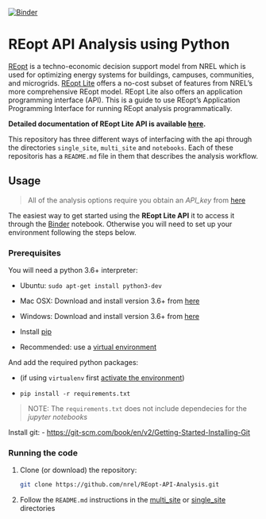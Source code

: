 [![Binder](https://mybinder.org/badge_logo.svg)](https://mybinder.org/v2/gh/NREL/REopt-API-Analysis/class_updates?urlpath=https%3A%2F%2Fgithub.com%2FNREL%2FREopt-API-Analysis%2Fblob%2Fclass_updates%2Fnotebooks%2FREopt_Lite_API_Demo.ipynb)

# REopt API Analysis using Python

[REopt](https://reopt.nrel.gov/) is a techno-economic decision support model
from NREL which is used for optimizing energy systems for buildings, campuses,
communities, and microgrids. [REopt Lite](https://reopt.nrel.gov/tool) offers a
no-cost subset of features from NREL’s more comprehensive REopt model. REopt
Lite also offers an application programming interface (API). This is a guide to
use REopt’s Application Programming Interface for running REopt analysis
programmatically.

**Detailed documentation of REopt Lite API is available
[here](https://developer.nrel.gov/docs/energy-optimization/reopt-v1/).**

This repository has three different ways of interfacing with the api through the
directories `single_site`, `multi_site` and `notebooks`. Each of these
repositoris has a `README.md` file in them that describes the analysis workflow.


## Usage

> All of the analysis options require you obtain an *API\_key* from
> [here](https://developer.nrel.gov/signup/)

The easiest way to get started using the **REopt Lite API** it to access it
through the
[Binder](https://mybinder.org/v2/gh/NREL/REopt-API-Analysis/class_updates?urlpath=https%3A%2F%2Fgithub.com%2FNREL%2FREopt-API-Analysis%2Fblob%2Fclass_updates%2Fnotebooks%2FREopt_Lite_API_Demo.ipynb)
notebook. Otherwise you will need to set up your environment following the steps
below.

### Prerequisites

You will need a python 3.6+ interpreter:

  - Ubuntu: `sudo apt-get install python3-dev`

  - Mac OSX: Download and install version 3.6+ from
    [here](https://www.python.org/downloads/mac-osx/)

  - Windows: Download and install version 3.6+ from
    [here](https://www.python.org/downloads/windows/)

  - Install [pip](https://pip.pypa.io/en/stable/installing/)

  - Recommended: use a [virtual
    environment](https://virtualenv.pypa.io/en/stable/installation/)

And add the required python packages:

- (if using `virtualenv` first [activate
  the environment](https://virtualenv.pypa.io/en/stable/userguide/))

- `pip install -r requirements.txt`

> NOTE: The `requirements.txt` does not include dependecies for the *jupyter
> notebooks*

Install git: - https://git-scm.com/book/en/v2/Getting-Started-Installing-Git

### Running the code

1.  Clone (or download) the repository:

    ``` bash
    git clone https://github.com/nrel/REopt-API-Analysis.git
    ```

2.  Follow the `README.md` instructions in the
    [multi\_site](https://github.com/NREL/REopt-API-Analysis/blob/class_updates/multi_site/README.md) or
    [single\_site](https://github.com/NREL/REopt-API-Analysis/blob/class_updates/single_site/README.md) directories

